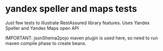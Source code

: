 # yandex speller and maps tests
Just few tests to illustrate RestAssured library features. Uses Yandex Speller and Yandex Maps open API

IMPORTANT: jsonShema2pojo maven plugin is used here, so need to run maven compile phase to create beans.
